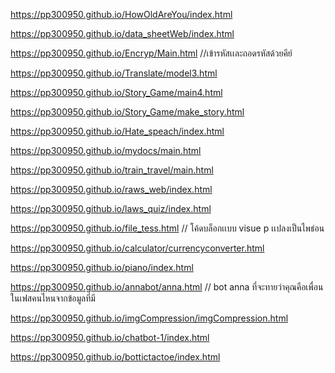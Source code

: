 https://pp300950.github.io/HowOldAreYou/index.html

https://pp300950.github.io/data_sheetWeb/index.html

https://pp300950.github.io/Encryp/Main.html //เข้ารหัสเเละถอดรหัสด้วยคีย์

https://pp300950.github.io/Translate/model3.html

https://pp300950.github.io/Story_Game/main4.html

https://pp300950.github.io/Story_Game/make_story.html

https://pp300950.github.io/Hate_speach/index.html

https://pp300950.github.io/mydocs/main.html

https://pp300950.github.io/train_travel/main.html

https://pp300950.github.io/raws_web/index.html

https://pp300950.github.io/laws_quiz/index.html

https://pp300950.github.io/file_tess.html // โค้ดบล็อกเเบบ visue p เเปลงเป็นไพธ่อน

https://pp300950.github.io/calculator/currencyconverter.html

https://pp300950.github.io/piano/index.html

https://pp300950.github.io/annabot/anna.html // bot anna ที่จะทายว่าคุณคือเพื่อนในเฟสคนไหนจากข้อมูลที่มี

https://pp300950.github.io/imgCompression/imgCompression.html

https://pp300950.github.io/chatbot-1/index.html

https://pp300950.github.io/bottictactoe/index.html

